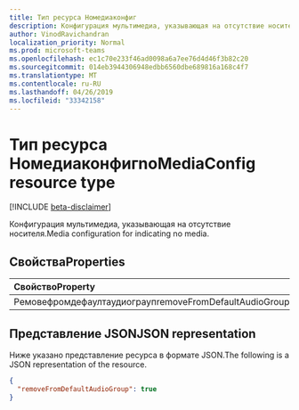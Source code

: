 ```yaml
---
title: Тип ресурса Номедиаконфиг
description: Конфигурация мультимедиа, указывающая на отсутствие носителя.
author: VinodRavichandran
localization_priority: Normal
ms.prod: microsoft-teams
ms.openlocfilehash: ec1c70e233f46ad0098a6a7ee76d4d46f3b82c20
ms.sourcegitcommit: 014eb3944306948edbb6560dbe689816a168c4f7
ms.translationtype: MT
ms.contentlocale: ru-RU
ms.lasthandoff: 04/26/2019
ms.locfileid: "33342158"
---
```

# <a name="nomediaconfig-resource-type"></a><span data-ttu-id="f88a7-103">Тип ресурса Номедиаконфиг</span><span class="sxs-lookup"><span data-stu-id="f88a7-103">noMediaConfig resource type</span></span>

[!INCLUDE [beta-disclaimer](../../includes/beta-disclaimer.md)]

<span data-ttu-id="f88a7-104">Конфигурация мультимедиа, указывающая на отсутствие носителя.</span><span class="sxs-lookup"><span data-stu-id="f88a7-104">Media configuration for indicating no media.</span></span>

## <a name="properties"></a><span data-ttu-id="f88a7-105">Свойства</span><span class="sxs-lookup"><span data-stu-id="f88a7-105">Properties</span></span>

| <span data-ttu-id="f88a7-106">Свойство</span><span class="sxs-lookup"><span data-stu-id="f88a7-106">Property</span></span>       | <span data-ttu-id="f88a7-107">Тип</span><span class="sxs-lookup"><span data-stu-id="f88a7-107">Type</span></span>    | <span data-ttu-id="f88a7-108">Описание</span><span class="sxs-lookup"><span data-stu-id="f88a7-108">Description</span></span>|
|:---------------|:--------|:----------|
| <span data-ttu-id="f88a7-109">Ремовефромдефаултаудиограуп</span><span class="sxs-lookup"><span data-stu-id="f88a7-109">removeFromDefaultAudioGroup</span></span> | <span data-ttu-id="f88a7-110">Логический</span><span class="sxs-lookup"><span data-stu-id="f88a7-110">Boolean</span></span> |  |

## <a name="json-representation"></a><span data-ttu-id="f88a7-111">Представление JSON</span><span class="sxs-lookup"><span data-stu-id="f88a7-111">JSON representation</span></span>

<span data-ttu-id="f88a7-112">Ниже указано представление ресурса в формате JSON.</span><span class="sxs-lookup"><span data-stu-id="f88a7-112">The following is a JSON representation of the resource.</span></span>

<!-- {
  "blockType": "resource",
  "optionalProperties": [

  ],
  "baseType": "microsoft.graph.mediaConfig",
  "@odata.type": "microsoft.graph.noMediaConfig"
}-->
```json
{
  "removeFromDefaultAudioGroup": true
}
```

<!-- uuid: 8fcb5dbc-d5aa-4681-8e31-b001d5168d79
2015-10-25 14:57:30 UTC -->
<!--
{
  "type": "#page.annotation",
  "description": "noMediaConfig resource",
  "keywords": "",
  "section": "documentation",
  "tocPath": "",
  "suppressions": []
}
-->
